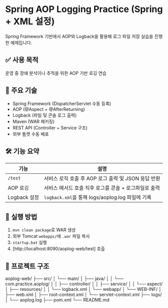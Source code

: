 # Spring AOP Logging Practice (Spring + XML 설정)

Spring Framework 기반에서 AOP와 Logback을 활용해 로그 파일 저장 실습을 진행한 예제입니다.

## ✅ 사용 목적

운영 중 장애 분석이나 추적을 위한 AOP 기반 로깅 연습
    
## 📌 주요 기술

- Spring Framework (DispatcherServlet 수동 등록)
- AOP (@Aspect + @AfterReturning)
- Logback (파일 및 콘솔 로그 출력)
- Maven (WAR 패키징)
- REST API (Controller + Service 구조)
- 외부 톰캣 수동 배포

## 🛠 기능 요약

| 기능 | 설명 |
|------|------|
| `/test` | 서비스 로직 호출 후 AOP 로그 출력 및 JSON 응답 반환 |
| AOP 로깅 | 서비스 메서드 호출 직후 로그를 콘솔 + 로그파일로 출력 |
| Logback 설정 | `logback.xml`을 통해 logs/aoplog.log 파일에 기록 |

## 🔧 실행 방법

1. `mvn clean package`로 WAR 생성
2. 외부 Tomcat `webapps/`에 `.war` 파일 복사
3. `startup.bat` 실행
4. [http://localhost:8090/aoplog-web/test] 호출

## 📁 프로젝트 구조
aoplog-web/
├── src/
│ └── main/
│ ├── java/
│ │ └── com.practice.aoplog/
│ │ ├── controller/
│ │ ├── service/
│ │ └── aspect/
│ ├── resources/
│ │ └── logback.xml
│ └── webapp/
│ └── WEB-INF/
│ ├── web.xml
│ ├── root-context.xml
│ └── servlet-context.xml
├── logs/
│ └── aoplog.log
├── pom.xml
└── README.md
